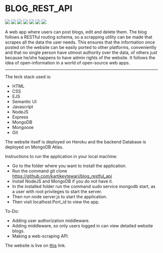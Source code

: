 <h1>BLOG_REST_API </h1>

<p float="left">
<img src="https://img.shields.io/badge/-HTML-blue">
<img src="https://img.shields.io/badge/-CSS-blue">
<img src="https://img.shields.io/badge/-Javascript-blue">
<img src="https://img.shields.io/badge/-SemanticUI-blue">
<img src="https://img.shields.io/badge/-NODE-blue">
<img src="https://img.shields.io/badge/-Express-blue">
<img src="https://img.shields.io/badge/-Mongo-blue">
</p>

A web app where users can post blogs, edit and delete them. The blog follows a RESTful routing schema, so a scrapping utility can be made that scrapes all the data the user needs. This ensures that the information once posted on the website can be easily ported to other platforms, conveniently and that no single person have utmost authority over the data, of others just because he/she happens to have admin rights of the website. It follows the idea of open-information in a world of open-source web apps.

<hr>

The teck stack used is:

- HTML
- CSS
- EJS
- Semantic UI
- Javascript
- NodeJS
- Express
- MongoDB
- Mongoose
- Git

The website itself is deployed on Heroku and the backend Database is deployed on MongoDB Atlas.

Instructions to run the application in your local machine:

- Go to the folder where you want to install the application.
- Run the command git clone https://github.com/kartikeytewari/blog_restful_api
- Install NodeJS and MongoDB if you do not have it.
- In the installed folder run the command sudo service mongodb start, as a user with root privileges to start the server.
- Then run node server.js to start the application.
- Then visit localhost:Port_id to view the app.

To-Do:

- Adding user authorization middleware.
- Adding middleware, so only users logged in can view detailed website blogs.
- Making a web-scraping API.

The website is live on <a href="https://vast-caverns-56884.herokuapp.com/">this</a> link.
